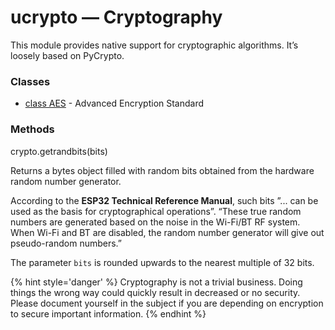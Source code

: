 # ucrypto — Cryptography
This module provides native support for cryptographic algorithms. It’s loosely based on PyCrypto.

### Classes
- [class AES](../pycom/aes.md) - Advanced Encryption Standard
### Methods

<function>crypto.getrandbits(bits)</function>

Returns a bytes object filled with random bits obtained from the hardware random number generator.

According to the **ESP32 Technical Reference Manual**, such bits ”... can be used as the basis for cryptographical operations”. “These true random numbers are generated based on the noise in the Wi-Fi/BT RF system. When Wi-Fi and BT are disabled, the random number generator will give out pseudo-random numbers.”

The parameter ``bits`` is rounded upwards to the nearest multiple of 32 bits.

{% hint style='danger' %}
Cryptography is not a trivial business. Doing things the wrong way could quickly result in decreased or no security. Please document yourself in the subject if you are depending on encryption to secure important information.
{% endhint %}
